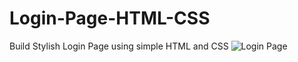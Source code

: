 # Login-Page-HTML-CSS
Build Stylish Login Page using simple HTML and CSS
![Login Page](https://user-images.githubusercontent.com/69384551/145061793-08cd6688-c118-479a-bfb6-c8ebfa07fa4a.png)
